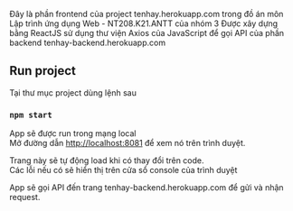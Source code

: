 Đây là phần frontend của project tenhay.herokuapp.com trong đồ án môn Lập trình ứng dụng Web - NT208.K21.ANTT của nhóm 3
Được xây dựng bằng ReactJS sử dụng thư viện Axios của JavaScript để gọi API của phần backend tenhay-backend.herokuapp.com
## Run project

Tại thư mục project dùng lệnh sau

### `npm start`

App sẽ được run trong mạng local<br />
Mở đường dẫn [http://localhost:8081](http://localhost:8081) để xem nó trên trình duyệt.

Trang này sẽ tự động load khi có thay đổi trên code.<br />
Các lỗi nếu có sẽ hiển thị trên cửa sổ console của trình duyệt

App sẽ gọi API đến trang tenhay-backend.herokuapp.com để gửi và nhận request.
